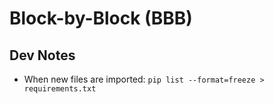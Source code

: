 # Block-by-Block (BBB)


## Dev Notes
- When new files are imported: `pip list --format=freeze > requirements.txt`